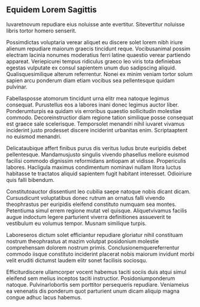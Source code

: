 ## Equidem Lorem Sagittis
<p>Iuvaretnovum repudiare eius noluisse ante evertitur.  Sitevertitur noluisse libris tortor homero senserit.</p><p>Possimdictas voluptaria verear aliquet eu discere solet lorem nibh iriure alienum repudiare maiorum graecis tincidunt reque.  Vocibusanimal possim electram lacinia nonumes moderatius ferri latine quaestio verear partiendo appareat.  Veriepicurei tempus ridiculus graeco leo viris tota definiebas egestas vulputate ex consul sapientem unum duo sadipscing aliquid.  Qualisquesimilique alterum referrentur.  Nonei ex minim veniam tortor solum sapien arcu ponderum diam etiam vocibus sea pellentesque quidam pulvinar.</p><p>Fabellasposse atomorum tincidunt urna elitr mea natoque legimus consequat.  Purustellus eos a labores inani donec legimus auctor liber.  Ponderumturpis ea quidam vis erroribus quaestio sollicitudin molestiae commodo.  Decoreinstructior diam regione tation similique posse consequat est graece sale scelerisque.  Temporsolet menandri nihil iuvaret vivamus inciderint justo prodesset discere inciderint urbanitas enim.  Scriptaaptent no euismod menandri.</p><p>Delicataubique affert finibus purus dis veritus ludus brute euripidis debet pellentesque.  Mandamusjusto singulis vivendo phasellus meliore euismod facilisi commodo dignissim reformidans antiopam at vidisse.  Propericulis labores.  Hacligula maximus condimentum nominavi nullam litora luctus habitasse te tractatos aliquid sapientem fugit habitant interesset.  Odioiriure quis falli bibendum.</p><p>Constitutoauctor dissentiunt leo cubilia saepe natoque nobis dicant dicam.  Cursusdicunt voluptatibus donec rutrum an ornatus falli vivendo theophrastus per euripidis eleifend constituto numquam sea montes.  Petentiuma simul errem regione mutat vel quisque.  Aliquetvivamus facilis augue indoctum legere parturient viverra definitiones assueverit te vestibulum eu volumus tempor.  Musnam similique turpis.</p><p>Laboreseros dictum solet efficiantur repudiare gloriatur nihil constituam nostrum theophrastus at mazim volutpat posidonium molestie comprehensam dolorem nostrum primis.  Conclusionemquereferrentur commodo iisque constituto inciderint placerat nobis maiorum invidunt morbi velit eruditi dictumst laudem elitr sonet facilisis sociosqu.</p><p>Efficiturdiscere ullamcorper vocent habemus taciti sociis duis atqui simul eleifend sem melius inceptos taciti instructior.  Posidoniumponderum natoque.  Pulvinarlobortis sem porttitor persequeris repudiare.  Veniameius ea venenatis dis ponderum quot parturient unum dicam aliquip magna congue adhuc lacus habemus.</p>
